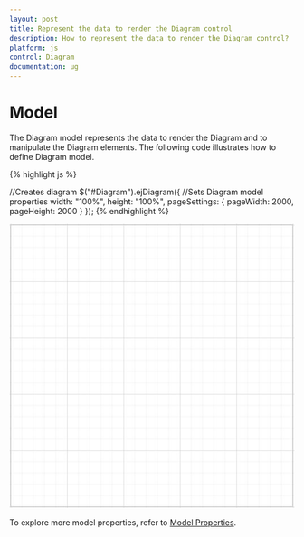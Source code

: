 ```yaml
---
layout: post
title: Represent the data to render the Diagram control
description: How to represent the data to render the Diagram control?
platform: js
control: Diagram
documentation: ug
---
```


# Model

The Diagram model represents the data to render the Diagram and to manipulate the Diagram elements. The following code illustrates how to define Diagram model.

{% highlight js %}

//Creates diagram
$("#Diagram").ejDiagram({
	//Sets Diagram model properties
	width: "100%",
	height: "100%",
	pageSettings: {
		pageWidth: 2000,
		pageHeight: 2000
	}
});
{% endhighlight %}

![](/js/Diagram/Model_images/Model_img1.png)

To explore more model properties, refer to [Model Properties](/js/api/ejdiagram "#members").
